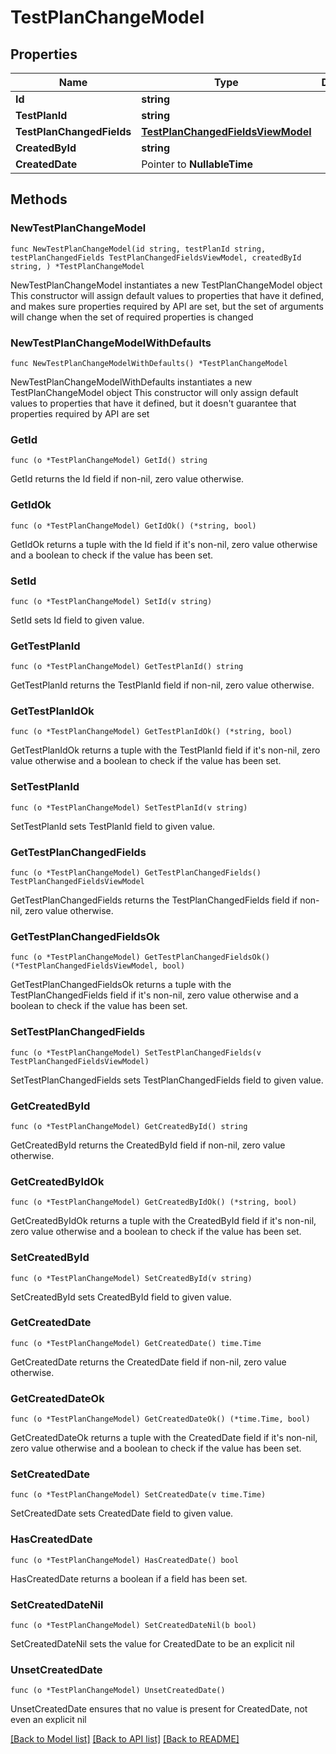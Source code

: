 # TestPlanChangeModel

## Properties

Name | Type | Description | Notes
------------ | ------------- | ------------- | -------------
**Id** | **string** |  | 
**TestPlanId** | **string** |  | 
**TestPlanChangedFields** | [**TestPlanChangedFieldsViewModel**](TestPlanChangedFieldsViewModel.md) |  | 
**CreatedById** | **string** |  | 
**CreatedDate** | Pointer to **NullableTime** |  | [optional] 

## Methods

### NewTestPlanChangeModel

`func NewTestPlanChangeModel(id string, testPlanId string, testPlanChangedFields TestPlanChangedFieldsViewModel, createdById string, ) *TestPlanChangeModel`

NewTestPlanChangeModel instantiates a new TestPlanChangeModel object
This constructor will assign default values to properties that have it defined,
and makes sure properties required by API are set, but the set of arguments
will change when the set of required properties is changed

### NewTestPlanChangeModelWithDefaults

`func NewTestPlanChangeModelWithDefaults() *TestPlanChangeModel`

NewTestPlanChangeModelWithDefaults instantiates a new TestPlanChangeModel object
This constructor will only assign default values to properties that have it defined,
but it doesn't guarantee that properties required by API are set

### GetId

`func (o *TestPlanChangeModel) GetId() string`

GetId returns the Id field if non-nil, zero value otherwise.

### GetIdOk

`func (o *TestPlanChangeModel) GetIdOk() (*string, bool)`

GetIdOk returns a tuple with the Id field if it's non-nil, zero value otherwise
and a boolean to check if the value has been set.

### SetId

`func (o *TestPlanChangeModel) SetId(v string)`

SetId sets Id field to given value.


### GetTestPlanId

`func (o *TestPlanChangeModel) GetTestPlanId() string`

GetTestPlanId returns the TestPlanId field if non-nil, zero value otherwise.

### GetTestPlanIdOk

`func (o *TestPlanChangeModel) GetTestPlanIdOk() (*string, bool)`

GetTestPlanIdOk returns a tuple with the TestPlanId field if it's non-nil, zero value otherwise
and a boolean to check if the value has been set.

### SetTestPlanId

`func (o *TestPlanChangeModel) SetTestPlanId(v string)`

SetTestPlanId sets TestPlanId field to given value.


### GetTestPlanChangedFields

`func (o *TestPlanChangeModel) GetTestPlanChangedFields() TestPlanChangedFieldsViewModel`

GetTestPlanChangedFields returns the TestPlanChangedFields field if non-nil, zero value otherwise.

### GetTestPlanChangedFieldsOk

`func (o *TestPlanChangeModel) GetTestPlanChangedFieldsOk() (*TestPlanChangedFieldsViewModel, bool)`

GetTestPlanChangedFieldsOk returns a tuple with the TestPlanChangedFields field if it's non-nil, zero value otherwise
and a boolean to check if the value has been set.

### SetTestPlanChangedFields

`func (o *TestPlanChangeModel) SetTestPlanChangedFields(v TestPlanChangedFieldsViewModel)`

SetTestPlanChangedFields sets TestPlanChangedFields field to given value.


### GetCreatedById

`func (o *TestPlanChangeModel) GetCreatedById() string`

GetCreatedById returns the CreatedById field if non-nil, zero value otherwise.

### GetCreatedByIdOk

`func (o *TestPlanChangeModel) GetCreatedByIdOk() (*string, bool)`

GetCreatedByIdOk returns a tuple with the CreatedById field if it's non-nil, zero value otherwise
and a boolean to check if the value has been set.

### SetCreatedById

`func (o *TestPlanChangeModel) SetCreatedById(v string)`

SetCreatedById sets CreatedById field to given value.


### GetCreatedDate

`func (o *TestPlanChangeModel) GetCreatedDate() time.Time`

GetCreatedDate returns the CreatedDate field if non-nil, zero value otherwise.

### GetCreatedDateOk

`func (o *TestPlanChangeModel) GetCreatedDateOk() (*time.Time, bool)`

GetCreatedDateOk returns a tuple with the CreatedDate field if it's non-nil, zero value otherwise
and a boolean to check if the value has been set.

### SetCreatedDate

`func (o *TestPlanChangeModel) SetCreatedDate(v time.Time)`

SetCreatedDate sets CreatedDate field to given value.

### HasCreatedDate

`func (o *TestPlanChangeModel) HasCreatedDate() bool`

HasCreatedDate returns a boolean if a field has been set.

### SetCreatedDateNil

`func (o *TestPlanChangeModel) SetCreatedDateNil(b bool)`

 SetCreatedDateNil sets the value for CreatedDate to be an explicit nil

### UnsetCreatedDate
`func (o *TestPlanChangeModel) UnsetCreatedDate()`

UnsetCreatedDate ensures that no value is present for CreatedDate, not even an explicit nil

[[Back to Model list]](../README.md#documentation-for-models) [[Back to API list]](../README.md#documentation-for-api-endpoints) [[Back to README]](../README.md)


